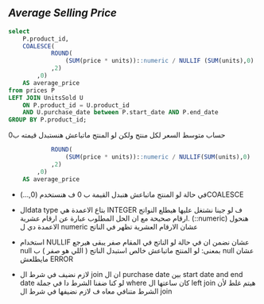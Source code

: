 ## _Average Selling Price_

```sql
select
    P.product_id,
    COALESCE(
            ROUND(
                (SUM(price * units))::numeric / NULLIF (SUM(units),0)
            ,2)
        ,0)
    AS average_price
from prices P 
LEFT JOIN UnitsSold U 
    ON P.product_id = U.product_id 
    AND U.purchase_date between P.start_date AND P.end_date
GROUP BY P.product_id;
```
حساب متوسط السعر لكل منتج ولكن لو المنتج ماتباعش هنستبدل قيمته ب0

```sql COALESCE(
            ROUND(
                (SUM(price * units))::numeric / NULLIF(SUM(units),0)
            ,2)
        ,0)
    AS average_price
```

- في حالة لو المنتج ماتباعش هنبدل القيمة ب 0 ف هنستخدم (0,...)COALESCE 

- الdata type بتاع الاعمدة هي INTEGER ف لو جينا نشتغل عليها هيطلع النواتج ارقام صحيحة مع ان الحل المطلوب عبارة عن ارقام عشرية. (::numeric)
هنحول الاعمدة دي ل numeric عشان الارقام العشرية تظهر في الناتج

- استخدام NULLIF عشان نضمن ان في حالة لو الناتج في المقام صفر يبقى هيرجع null 
بمعنى: لو المنتج ماتباعش خالص استبدل الناتج ( اللي هو صفر ) ب null عشان مايطلعش ERROR 

- لازم نضيف في شرط ال join ان ال purchase date بين start date and end date
 لو كنا ضفنا الشرط دا في جملة where كان ساعتها ال left join هيتم غلط لأن الشرط متنافي معاه ف لازم نضيفها في شرط ال join 

